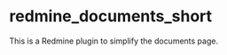 redmine_documents_short
=======================

This is a Redmine plugin to simplify the documents page.
